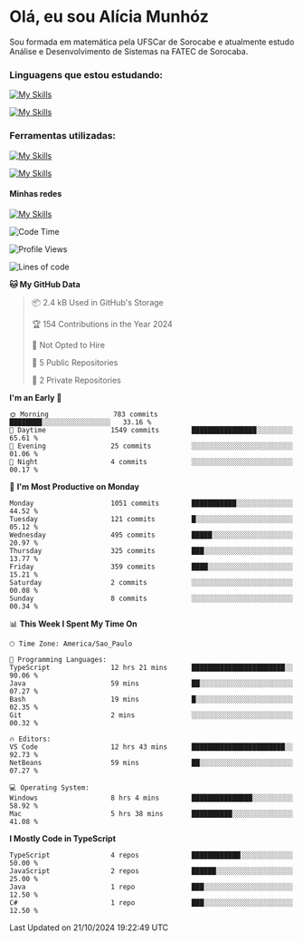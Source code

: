 # Olá, eu sou Alícia Munhóz

<p>Sou formada em matemática pela UFSCar de Sorocabe e atualmente estudo Análise e Desenvolvimento de Sistemas na FATEC de Sorocaba.</p>

### Linguagens que estou estudando:

[![My Skills](https://skillicons.dev/icons?i=js,ts,html,css)](https://skillicons.dev)


[![My Skills](https://skillicons.dev/icons?i=nodejs,java,py,latex)](https://skillicons.dev)

### Ferramentas utilizadas:

[![My Skills](https://skillicons.dev/icons?i=vscode,discord,figma,git)](https://skillicons.dev)

[![My Skills](https://skillicons.dev/icons?i=github,gmail,mongodb,sublime)](https://skillicons.dev)

#### Minhas redes
[![My Skills](https://skillicons.dev/icons?i=linkedin)](https://www.linkedin.com/in/aliciamunhozfrancodecamargo/)

<!--START_SECTION:waka-->
![Code Time](http://img.shields.io/badge/Code%20Time-125%20hrs%2054%20mins-blue)

![Profile Views](http://img.shields.io/badge/Profile%20Views-1-blue)

![Lines of code](https://img.shields.io/badge/From%20Hello%20World%20I%27ve%20Written-3.4%20million%20lines%20of%20code-blue)

**🐱 My GitHub Data** 

> 📦 2.4 kB Used in GitHub's Storage 
 > 
> 🏆 154 Contributions in the Year 2024
 > 
> 🚫 Not Opted to Hire
 > 
> 📜 5 Public Repositories 
 > 
> 🔑 2 Private Repositories 
 > 
**I'm an Early 🐤** 

```text
🌞 Morning                783 commits         ████████░░░░░░░░░░░░░░░░░   33.16 % 
🌆 Daytime                1549 commits        ████████████████░░░░░░░░░   65.61 % 
🌃 Evening                25 commits          ░░░░░░░░░░░░░░░░░░░░░░░░░   01.06 % 
🌙 Night                  4 commits           ░░░░░░░░░░░░░░░░░░░░░░░░░   00.17 % 
```
📅 **I'm Most Productive on Monday** 

```text
Monday                   1051 commits        ███████████░░░░░░░░░░░░░░   44.52 % 
Tuesday                  121 commits         █░░░░░░░░░░░░░░░░░░░░░░░░   05.12 % 
Wednesday                495 commits         █████░░░░░░░░░░░░░░░░░░░░   20.97 % 
Thursday                 325 commits         ███░░░░░░░░░░░░░░░░░░░░░░   13.77 % 
Friday                   359 commits         ████░░░░░░░░░░░░░░░░░░░░░   15.21 % 
Saturday                 2 commits           ░░░░░░░░░░░░░░░░░░░░░░░░░   00.08 % 
Sunday                   8 commits           ░░░░░░░░░░░░░░░░░░░░░░░░░   00.34 % 
```


📊 **This Week I Spent My Time On** 

```text
🕑︎ Time Zone: America/Sao_Paulo

💬 Programming Languages: 
TypeScript               12 hrs 21 mins      ███████████████████████░░   90.06 % 
Java                     59 mins             ██░░░░░░░░░░░░░░░░░░░░░░░   07.27 % 
Bash                     19 mins             █░░░░░░░░░░░░░░░░░░░░░░░░   02.35 % 
Git                      2 mins              ░░░░░░░░░░░░░░░░░░░░░░░░░   00.32 % 

🔥 Editors: 
VS Code                  12 hrs 43 mins      ███████████████████████░░   92.73 % 
NetBeans                 59 mins             ██░░░░░░░░░░░░░░░░░░░░░░░   07.27 % 

💻 Operating System: 
Windows                  8 hrs 4 mins        ███████████████░░░░░░░░░░   58.92 % 
Mac                      5 hrs 38 mins       ██████████░░░░░░░░░░░░░░░   41.08 % 
```

**I Mostly Code in TypeScript** 

```text
TypeScript               4 repos             ████████████░░░░░░░░░░░░░   50.00 % 
JavaScript               2 repos             ██████░░░░░░░░░░░░░░░░░░░   25.00 % 
Java                     1 repo              ███░░░░░░░░░░░░░░░░░░░░░░   12.50 % 
C#                       1 repo              ███░░░░░░░░░░░░░░░░░░░░░░   12.50 % 
```




 Last Updated on 21/10/2024 19:22:49 UTC
<!--END_SECTION:waka-->
